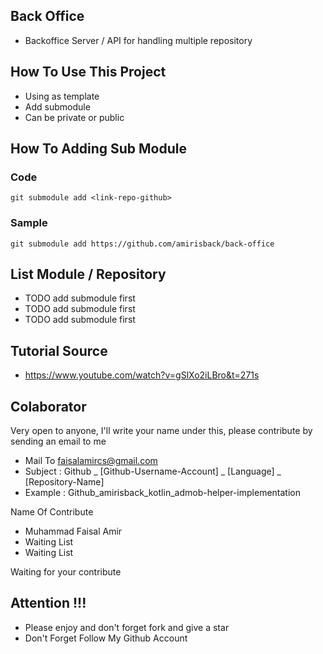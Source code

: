 ## Back Office
- Backoffice Server / API for handling multiple repository

## How To Use This Project
- Using as template
- Add submodule
- Can be private or public

## How To Adding Sub Module

### Code

```kotin
git submodule add <link-repo-github>
```

### Sample
```kotin
git submodule add https://github.com/amirisback/back-office
```

## List Module / Repository
- TODO add submodule first
- TODO add submodule first
- TODO add submodule first

## Tutorial Source
- https://www.youtube.com/watch?v=gSlXo2iLBro&t=271s

## Colaborator
Very open to anyone, I'll write your name under this, please contribute by sending an email to me

- Mail To faisalamircs@gmail.com
- Subject : Github _ [Github-Username-Account] _ [Language] _ [Repository-Name]
- Example : Github_amirisback_kotlin_admob-helper-implementation

Name Of Contribute
- Muhammad Faisal Amir
- Waiting List
- Waiting List

Waiting for your contribute

## Attention !!!
- Please enjoy and don't forget fork and give a star
- Don't Forget Follow My Github Account
